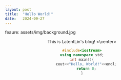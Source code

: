 ```yaml
---
layout: post
title:  "Hello World!"
date:   2024-09-27 
---
```


feaure: assets/img/background.jpg

<center> This is LatentLin's blog! <\center>
    
```cpp
#include<iostream>
using namespace std;
int main(){
    cout<<"Hello, World!"<<endl;
    return 0;
}
